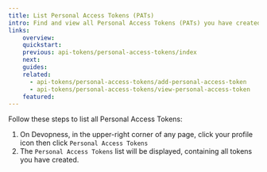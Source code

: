 ```yaml
---
title: List Personal Access Tokens (PATs)
intro: Find and view all Personal Access Tokens (PATs) you have created for your account.
links:
    overview:
    quickstart:
    previous: api-tokens/personal-access-tokens/index
    next:
    guides:
    related:
      - api-tokens/personal-access-tokens/add-personal-access-token
      - api-tokens/personal-access-tokens/view-personal-access-token
    featured:
---
```


Follow these steps to list all Personal Access Tokens:

1. On Devopness, in the upper-right corner of any page, click your profile icon then click `Personal Access Tokens`
2. The `Personal Access Tokens` list will be displayed, containing all tokens you have created.
